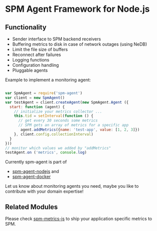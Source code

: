 # SPM Agent Framework for Node.js

## Functionality
- Sender interface to SPM backend receivers
- Buffering metrics to disk in case of network outages (using NeDB)
- Limit the file size of buffers 
- Reconnect after failures
- Logging functions 
- Configuration handling 
- Pluggable agents

Example to implement a monitoring agent:

```js

var SpmAgent = require('spm-agent')
var client = new SpmAgent()
var testAgent = client.createAgent(new SpmAgent.Agent ({
  start: function (agent) {
    // initialize your metrics collector ...
    this.tid = setInterval(function () {
      // get every 30 seconds some metrics 
      // SPM gets an array of metrics for a specific app
       agent.addMetrics({name: 'test-app', value: [1, 2, 3]})
    }, client.config.collectionInterval)
  }
}))
// monitor which values we added by "addMetrics"
testAgent.on ('metrics', console.log)
```

Currently spm-agent is part of 
-  [spm-agent-nodejs](https://github.com/sematext/spm-agent-nodejs) and 
-  [spm-agent-docker](https://github.com/sematext/spm-agent-docker) 

Let us know about monitoring agents you need, maybe you like to contribute with your domain expertise!

## Related Modules
Please check [spm-metrics-js](https://github.com/sematext/spm-metrics-js) to ship your application specific metrics to SPM. 

 
